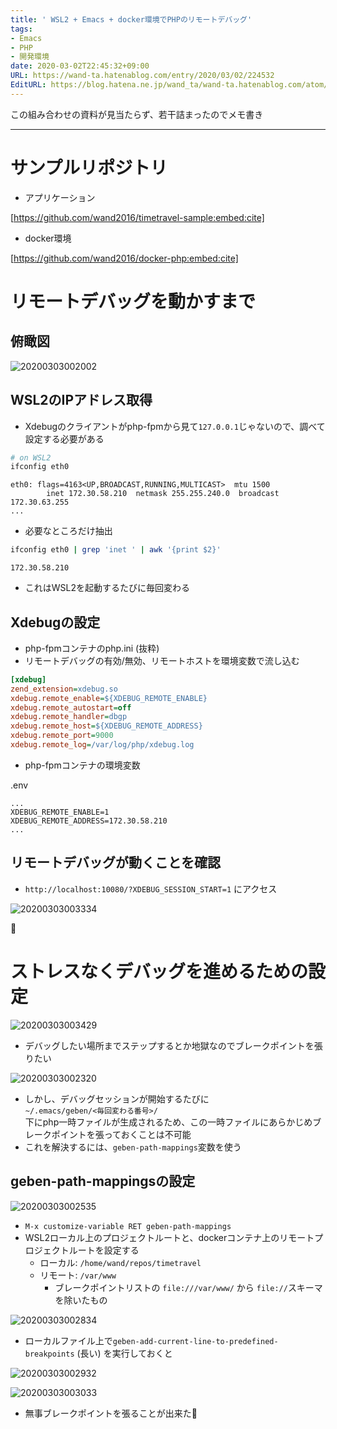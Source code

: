 ```yaml
---
title: ' WSL2 + Emacs + docker環境でPHPのリモートデバッグ'
tags:
- Emacs
- PHP
- 開発環境
date: 2020-03-02T22:45:32+09:00
URL: https://wand-ta.hatenablog.com/entry/2020/03/02/224532
EditURL: https://blog.hatena.ne.jp/wand_ta/wand-ta.hatenablog.com/atom/entry/26006613529176690
---
```


この組み合わせの資料が見当たらず、若干詰まったのでメモ書き


-------------------------------------


# サンプルリポジトリ #

- アプリケーション

[https://github.com/wand2016/timetravel-sample:embed:cite]

- docker環境

[https://github.com/wand2016/docker-php:embed:cite]


# リモートデバッグを動かすまで #

## 俯瞰図 ##

![20200303002002](../../../imgs/20200303002002.png)

## WSL2のIPアドレス取得 ##

- Xdebugのクライアントがphp-fpmから見て`127.0.0.1`じゃないので、調べて設定する必要がある

```sh
# on WSL2
ifconfig eth0
```

```
eth0: flags=4163<UP,BROADCAST,RUNNING,MULTICAST>  mtu 1500
        inet 172.30.58.210  netmask 255.255.240.0  broadcast 172.30.63.255
...
```

- 必要なところだけ抽出

```sh
ifconfig eth0 | grep 'inet ' | awk '{print $2}'
```

```
172.30.58.210
```

- これはWSL2を起動するたびに毎回変わる


## Xdebugの設定 ##

- php-fpmコンテナのphp.ini (抜粋)
- リモートデバッグの有効/無効、リモートホストを環境変数で流し込む

```ini
[xdebug]
zend_extension=xdebug.so
xdebug.remote_enable=${XDEBUG_REMOTE_ENABLE}
xdebug.remote_autostart=off
xdebug.remote_handler=dbgp
xdebug.remote_host=${XDEBUG_REMOTE_ADDRESS}
xdebug.remote_port=9000
xdebug.remote_log=/var/log/php/xdebug.log
```

- php-fpmコンテナの環境変数

.env

```
...
XDEBUG_REMOTE_ENABLE=1
XDEBUG_REMOTE_ADDRESS=172.30.58.210
...
```


## リモートデバッグが動くことを確認 ##

- `http://localhost:10080/?XDEBUG_SESSION_START=1` にアクセス

![20200303003334](../../../imgs/20200303003334.png)

🎉



# ストレスなくデバッグを進めるための設定 #

![20200303003429](../../../imgs/20200303003429.png)

- デバッグしたい場所までステップするとか地獄なのでブレークポイントを張りたい

![20200303002320](../../../imgs/20200303002320.png)

- しかし、デバッグセッションが開始するたびに  
`~/.emacs/geben/<毎回変わる番号>/`  
下にphp一時ファイルが生成されるため、この一時ファイルにあらかじめブレークポイントを張っておくことは不可能
- これを解決するには、`geben-path-mappings`変数を使う

## geben-path-mappingsの設定 ##

![20200303002535](../../../imgs/20200303002535.png)

- `M-x customize-variable RET geben-path-mappings`
- WSL2ローカル上のプロジェクトルートと、dockerコンテナ上のリモートプロジェクトルートを設定する
    - ローカル: `/home/wand/repos/timetravel`
    - リモート: `/var/www`
        - ブレークポイントリストの `file:///var/www/` から `file://`スキーマを除いたもの

![20200303002834](../../../imgs/20200303002834.png)

- ローカルファイル上で`geben-add-current-line-to-predefined-breakpoints` (長い) を実行しておくと

![20200303002932](../../../imgs/20200303002932.png)

![20200303003033](../../../imgs/20200303003033.png)

- 無事ブレークポイントを張ることが出来た🎉
